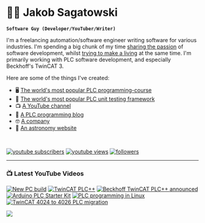 # 🌌🔭 Jakob Sagatowski

**`Software Guy (Developer/YouTuber/Writer)`**

I'm a freelancing automation/software engineer writing software for various industries. I'm spending a big chunk of my time [sharing the passion](https://youtube.com/JakobSagatowski) of software development, whilst [trying to make a living](https://www.sagatowski.com) at the same time. I'm primarily working with PLC software development, and especially Beckhoff's TwinCAT 3.

Here are some of the things I've created:  
- 🖥 [The world's most popular PLC programming-course](https://www.youtube.com/playlist?list=PLimaF0nZKYHz3I3kFP4myaAYjmYk1SowO)  
- 💾 [The world's most popular PLC unit testing framework](https://www.github.com/tcunit)  
- 📺 [A YouTube channel](https://youtube.com/JakobSagatowski)  
- 📰 [A PLC programming blog](https://www.alltwincat.com)  
- 🤓 [A company](https://www.sagatowski.com)  
- 🌌 [An astronomy website](https://www.nineplanets.se)  

<br/>

   <p align="left">
      <a href="https://www.youtube.com/c/JakobSagatowski?sub_confirmation=1">
         <img alt="youtube subscribers" title="Subscribe to my YouTube channel" src="https://custom-icon-badges.demolab.com/youtube/channel/subscribers/UCZky2XGaaEyP2p1eckbWZjQ?color=%23E05D44&label=SUBSCRIBE&logo=video&logoColor=white&style=for-the-badge&labelColor=CE4630"/></a> 
      <a href="https://www.youtube.com/JakobSagatowski">
         <img alt="youtube views" title="YouTube views" src="https://custom-icon-badges.demolab.com/youtube/channel/views/UCZky2XGaaEyP2p1eckbWZjQ?color=%23E1AD0E&logo=eye&logoColor=white&style=for-the-badge&labelColor=C79600"/></a> 
      <a href="https://github.com/sagatowski?tab=followers">
         <img alt="followers" title="Follow me on GitHub" src="https://custom-icon-badges.demolab.com/github/followers/Sagatowski?color=236ad3&labelColor=1155ba&style=for-the-badge&logo=person-add&label=Follow&logoColor=white"/></a>
   </p>

---

### 📺 Latest YouTube Videos

<!-- BEGIN YOUTUBE-CARDS -->
[![New PC build](https://ytcards.demolab.com/?id=FRWuwcvG-RU&title=New+PC+build&lang=en&timestamp=1738308559&background_color=%230d1117&title_color=%23ffffff&stats_color=%23dedede&max_title_lines=1&width=250&border_radius=5&duration=336 "New PC build")](https://www.youtube.com/watch?v=FRWuwcvG-RU)
[![TwinCAT PLC++](https://ytcards.demolab.com/?id=XfBUnPzB8KI&title=TwinCAT+PLC%2B%2B&lang=en&timestamp=1736229729&background_color=%230d1117&title_color=%23ffffff&stats_color=%23dedede&max_title_lines=1&width=250&border_radius=5&duration=2625 "TwinCAT PLC++")](https://www.youtube.com/watch?v=XfBUnPzB8KI)
[![Beckhoff TwinCAT PLC++ announced](https://ytcards.demolab.com/?id=MjKDzEfkmCM&title=Beckhoff+TwinCAT+PLC%2B%2B+announced&lang=en&timestamp=1729143585&background_color=%230d1117&title_color=%23ffffff&stats_color=%23dedede&max_title_lines=1&width=250&border_radius=5&duration=1803 "Beckhoff TwinCAT PLC++ announced")](https://www.youtube.com/watch?v=MjKDzEfkmCM)
[![Arduino PLC Starter Kit](https://ytcards.demolab.com/?id=_TWqxtzWs8w&title=Arduino+PLC+Starter+Kit&lang=en&timestamp=1728968440&background_color=%230d1117&title_color=%23ffffff&stats_color=%23dedede&max_title_lines=1&width=250&border_radius=5&duration=620 "Arduino PLC Starter Kit")](https://www.youtube.com/watch?v=_TWqxtzWs8w)
[![PLC programming in Linux](https://ytcards.demolab.com/?id=Vqk5Td-uWqk&title=PLC+programming+in+Linux&lang=en&timestamp=1725514136&background_color=%230d1117&title_color=%23ffffff&stats_color=%23dedede&max_title_lines=1&width=250&border_radius=5&duration=641 "PLC programming in Linux")](https://www.youtube.com/watch?v=Vqk5Td-uWqk)
[![TwinCAT 4024 to 4026 PLC migration](https://ytcards.demolab.com/?id=VcsYMWHEQ8M&title=TwinCAT+4024+to+4026+PLC+migration&lang=en&timestamp=1720675874&background_color=%230d1117&title_color=%23ffffff&stats_color=%23dedede&max_title_lines=1&width=250&border_radius=5&duration=1321 "TwinCAT 4024 to 4026 PLC migration")](https://www.youtube.com/watch?v=VcsYMWHEQ8M)
<!-- END YOUTUBE-CARDS -->

[<img src="https://custom-icon-badges.demolab.com/badge/-Subscribe%20For%20More-red?style=for-the-badge&logo=video&logoColor=white"/>](https://www.youtube.com/c/JakobSagatowski?sub_confirmation=1)